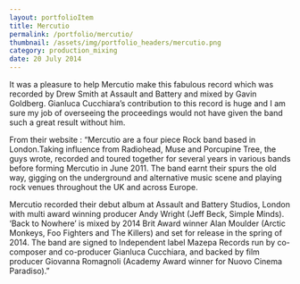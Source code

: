 ```yaml
---
layout: portfolioItem
title: Mercutio
permalink: /portfolio/mercutio/
thumbnail: /assets/img/portfolio_headers/mercutio.png
category: production_mixing
date: 20 July 2014
---
```


It was a pleasure to help Mercutio make this fabulous record which was recorded by Drew Smith at Assault and Battery and mixed by Gavin Goldberg. Gianluca Cucchiara’s contribution to this record is huge and I am sure my job of overseeing the proceedings would not have given the band such a great result without him.

From their website : “Mercutio are a four piece Rock band based in London.Taking influence from Radiohead, Muse and Porcupine Tree, the guys wrote, recorded and toured together for several years in various bands before forming Mercutio in June 2011. The band earnt their spurs the old way, gigging on the underground and alternative music scene and playing rock venues throughout the UK and across Europe.

Mercutio recorded their debut album at Assault and Battery Studios, London with multi award winning producer Andy Wright (Jeff Beck, Simple Minds). ‘Back to Nowhere’ is mixed by 2014 Brit Award winner Alan Moulder (Arctic Monkeys, Foo Fighters and The Killers) and set for release in the spring of 2014. The band are signed to Independent label Mazepa Records run by co-composer and co-producer Gianluca Cucchiara, and backed by film producer Giovanna Romagnoli (Academy Award winner for Nuovo Cinema Paradiso).”